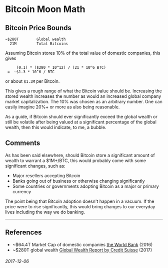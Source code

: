 Bitcoin Moon Math
===

Bitcoin Price Bounds
---

```
~$280T        Global wealth
  21M         Total Bitcoins
```

Assuming Bitcoin stores 10% of the total value of domestic companies,
this gives 

```
     (0.1) * ($280 * 10^12) / (21 * 10^6 BTC)
 =  ~$1.3 * 10^6 / BTC
```

or about `$1.3M` per Bitcoin.

This gives a rough range of what the Bitcoin value should be.
Increasing the stored wealth increases the number as would
an increased global company market capitalization.
The 10% was chosen as an arbitrary number.
One can easily imagine 20%+ or more as also being reasonable.

As a guide, if Bitcoin should ever significantly exceed
the global wealth or still be volatile
after being valued at a significant percentage of the global wealth,
then this would indicate, to me, a bubble.


Comments
---

As has been said elsewhere, should Bitcoin store a significant amount
of wealth to warrant a $1M+/BTC, this would probably come with
some significant changes, such as:

* Major resellers accepting Bitcoin
* Banks going out of business or otherwise changing significantly
* Some countries or governments adopting Bitcoin as a major or primary currency

The point being that Bitcoin adoption doesn't happen in a vacuum.
If the price were to rise significantly, this would bring changes
to our everyday lives including the way we do banking.


---

References
---

* ~$64.4T Market Cap of domestic companies [the World Bank](https://data.worldbank.org/indicator/CM.MKT.LCAP.CD) (2016)
* ~$280T global wealth [Global Wealth Report by Credit Suisse](https://www.credit-suisse.com/corporate/en/research/research-institute/global-wealth-report.html) (2017)


###### 2017-12-06


